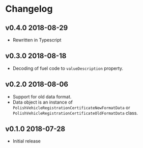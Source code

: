 # Changelog

## v0.4.0 2018-08-29

* Rewritten in Typescript

## v0.3.0 2018-08-18

* Decoding of fuel code to `valueDescription` property.

## v0.2.0 2018-08-06

* Support for old data format.
* Data object is an instance of
  `PolishVehicleRegistrationCertificateNewFormatData` or
  `PolishVehicleRegistrationCertificateOldFormatData` class.

## v0.1.0 2018-07-28

* Initial release

